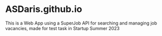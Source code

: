 # ASDaris.github.io
This is a Web App using a SuperJob API for searching and managing job vacancies, made for test task in Startup Summer 2023
